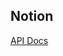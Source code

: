 ## Notion
[API Docs](https://thunder-trip-b0c.notion.site/API-e37d23d4e1a6413aa3c9bab52db878f4?pvs=4)

